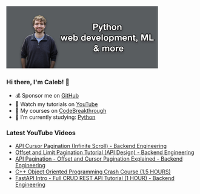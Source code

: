 <img src="github-cover-photo-my-face.jpg" width="400px" />

### Hi there, I'm Caleb! 🍛

- 💰 Sponsor me on [GitHub](https://github.com/sponsors/CalebCurry)
- 🎥 Watch my tutorials on [YouTube](https://www.youtube.com/calebthevideomaker2)
- 📗 My courses on [CodeBreakthrough](https://www.codebreakthrough.com)
- 🤔 I’m currently studying: [Python](https://www.youtube.com/watch?v=s3IvdkCq2_c&t=4254s)

### Latest YouTube Videos
<!-- YOUTUBE:START -->
- [API Cursor Pagination &lpar;Infinite Scroll&rpar; - Backend Engineering](https://www.youtube.com/watch?v=6W5_HoOKMPg)
- [Offset and Limit Pagination Tutorial &lpar;API Design&rpar; - Backend Engineering](https://www.youtube.com/watch?v=nZGkKGK1dwg)
- [API Pagination - Offset and Cursor Pagination Explained - Backend Engineering](https://www.youtube.com/watch?v=mvlzhBgGS4s)
- [C++ Object Oriented Programming Crash Course &lpar;1.5 HOURS&rpar;](https://www.youtube.com/watch?v=zZpLRBHfY3Q)
- [FastAPI Intro - Full CRUD REST API Tutorial &lpar;1 HOUR&rpar; - Backend Engineering](https://www.youtube.com/watch?v=k5abZLzsQc0)
<!-- YOUTUBE:END -->
